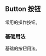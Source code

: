 ## Button 按钮

常用的操作按钮。

### 基础用法

基础的按钮用法。


<template>
	<fool-button icon="bluetoothon"></fool-button>
	<fool-button type="primary" icon="camera">照相机</fool-button>
	<fool-button type="success" icon="course"></fool-button>
	<fool-button type="info" icon="bluetooth_link"></fool-button>
	<fool-button type="danger" icon="addto"></fool-button>
	<fool-button type="warning" icon="audio"></fool-button>
	<fool-button type="primary" @click="visible = true">dialog开关</fool-button>
</template>
